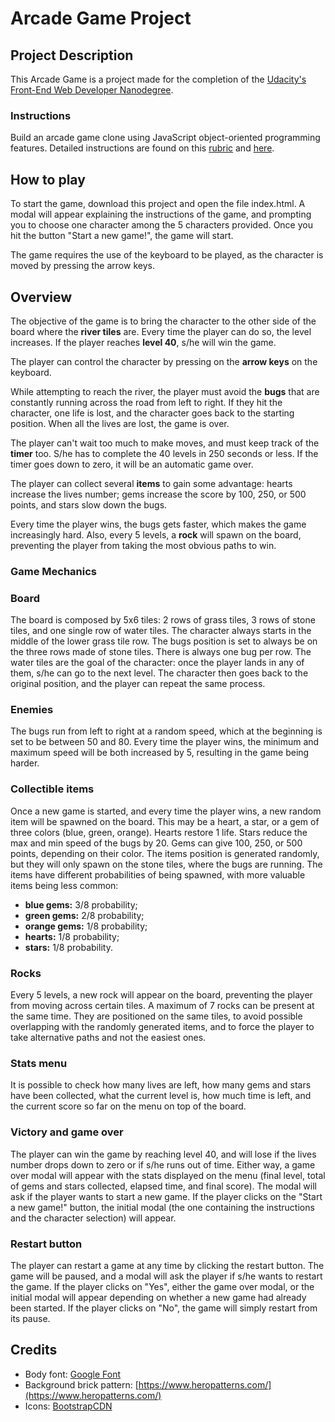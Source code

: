 # Arcade Game Project

## Project Description

This Arcade Game is a project made for the completion of the [Udacity's Front-End Web Developer Nanodegree](https://www.udacity.com/course/front-end-web-developer-nanodegree--nd001?v=fe1).

### Instructions

Build an arcade game clone using JavaScript object-oriented programming features. Detailed instructions are found on this [rubric](https://review.udacity.com/#!/projects/2696458597/rubric) and [here](https://docs.google.com/document/d/1v01aScPjSWCCWQLIpFqvg3-vXLH2e8_SZQKC8jNO0Dc/pub?embedded=true).

## How to play

To start the game, download this project and open the file index.html. A modal will appear explaining the instructions of the game, and prompting you to choose one character among the 5 characters provided. Once you hit the button "Start a new game!", the game will start.

The game requires the use of the keyboard to be played, as the character is moved by pressing the arrow keys.

## Overview

The objective of the game is to bring the character to the other side of the board where the **river tiles** are. Every time the player can do so, the level increases. If the player reaches **level 40**, s/he will win the game.

The player can control the character by pressing on the **arrow keys** on the keyboard.

While attempting to reach the river, the player must avoid the **bugs** that are constantly running across the road from left to right. If they hit the character, one life is lost, and the character goes back to the starting position. When all the lives are lost, the game is over.

The player can't wait too much to make moves, and must keep track of the **timer** too. S/he has to complete the 40 levels in 250 seconds or less. If the timer goes down to zero, it will be an automatic game over.

The player can collect several **items** to gain some advantage: hearts increase the lives number; gems increase the score by 100, 250, or 500 points, and stars slow down the bugs.

Every time the player wins, the bugs gets faster, which makes the game increasingly hard. Also, every 5 levels, a **rock** will spawn on the board, preventing the player from taking the most obvious paths to win.

### Game Mechanics

### Board
The board is composed by 5x6 tiles: 2 rows of grass tiles, 3 rows of stone tiles, and one single row of water tiles.
The character always starts in the middle of the lower grass tile row. The bugs position is set to always be on the three rows made of stone tiles. There is always one bug per row.
The water tiles are the goal of the character: once the player lands in any of them, s/he can go to the next level. The character then goes back to the original position, and the player can repeat the same process.

### Enemies
The bugs run from left to right at a random speed, which at the beginning is set to be between 50 and 80. Every time the player wins, the minimum and maximum speed will be both increased by 5, resulting in the game being harder.

### Collectible items
Once a new game is started, and every time the player wins, a new random item will be spawned on the board. This may be a heart, a star, or a gem of three colors (blue, green, orange). Hearts restore 1 life. Stars reduce the max and min speed of the bugs by 20. Gems can give 100, 250, or 500 points, depending on their color.
The items position is generated randomly, but they will only spawn on the stone tiles, where the bugs are running.
The items have different probabilities of being spawned, with more valuable items being less common:
- **blue gems:** 3/8 probability;
- **green gems:** 2/8 probability;
- **orange gems:** 1/8 probability;
- **hearts:** 1/8 probability;
- **stars:** 1/8 probability.

### Rocks
Every 5 levels, a new rock will appear on the board, preventing the player from moving across certain tiles. A maximum of 7 rocks can be present at the same time. They are positioned on the same tiles, to avoid possible overlapping with the randomly generated items, and to force the player to take alternative paths and not the easiest ones.

### Stats menu
It is possible to check how many lives are left, how many gems and stars have been collected, what the current level is, how much time is left, and the current score so far on the menu on top of the board.

### Victory and game over
The player can win the game by reaching level 40, and will lose if the lives number drops down to zero or if s/he runs out of time. Either way, a game over modal will appear with the stats displayed on the menu (final level, total of gems and stars collected, elapsed time, and final score). The modal will ask if the player wants to start a new game. If the player clicks on the "Start a new game!" button, the initial modal (the one containing the instructions and the character selection) will appear.

### Restart button
The player can restart a game at any time by clicking the restart button. The game will be paused, and a modal will ask the player if s/he wants to restart the game. If the player clicks on "Yes", either the game over modal, or the initial modal  will appear depending on whether a new game had already been started. If the player clicks on "No", the game will simply restart from its pause.

## Credits

- Body font: [Google Font](https://fonts.google.com/)
- Background brick pattern: [https://www.heropatterns.com/](https://www.heropatterns.com/)
- Icons: [BootstrapCDN](https://www.bootstrapcdn.com/)
